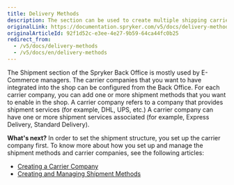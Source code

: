 ```yaml
---
title: Delivery Methods
description: The section can be used to create multiple shipping carriers and add shipment services and methods in the Back Office.
originalLink: https://documentation.spryker.com/v5/docs/delivery-methods
originalArticleId: 92f1d52c-e3ee-4e27-9b59-64ca44fc0b25
redirect_from:
  - /v5/docs/delivery-methods
  - /v5/docs/en/delivery-methods
---
```


The Shipment section of the Spryker Back Office is mostly used by E-Commerce managers.
The carrier companies that you want to have integrated into the shop can be configured from the Back Office. For each carrier company, you can add one or more shipment methods that you want to enable in the shop.
A carrier company refers to a company that provides shipment services (for example, DHL, UPS, etc.) A carrier company can have one or more shipment services associated (for example, Express Delivery, Standard Delivery).

**What's next?**
In order to set the shipment structure, you set up the carrier company first.
To know more about how you set up and manage the shipment methods and carrier companies, see the following articles:

* [Creating a Carrier Company](/docs/scos/user/user-guides/{{page.version}}/back-office-user-guide/administration/delivery-methods/creating-carrier-companies.html)
* [Creating and Managing Shipment Methods](/docs/scos/user/user-guides/{{page.version}}/back-office-user-guide/administration/delivery-methods/creating-and-managing-delivery-methods.html)
